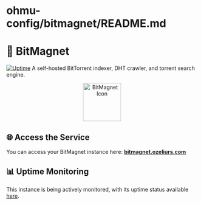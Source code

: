 # ohmu-config/bitmagnet/README.md
# 🧲 BitMagnet

[![Uptime](https://gatus.ozeliurs.com/api/v1/endpoints/ozeliurs_bitmagnet/uptimes/7d/badge.svg)](https://gatus.ozeliurs.com/endpoints/ozeliurs_bitmagnet)
A self-hosted BitTorrent indexer, DHT crawler, and torrent search engine.

<div align="center">
  <img src="https://raw.githubusercontent.com/bitmagnet-io/bitmagnet/main/docs/static/logo.svg" alt="BitMagnet Icon" width="100">
</div>

## 🌐 Access the Service

You can access your BitMagnet instance here:
**[bitmagnet.ozeliurs.com](https://bitmagnet.ozeliurs.com)**

## 📊 Uptime Monitoring
This instance is being actively monitored, with its uptime status available [here](https://gatus.ozeliurs.com/endpoints/ozeliurs_bitmagnet).
